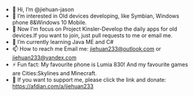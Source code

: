- 👋 Hi, I’m @jiehuan-jason
- 👀 I’m interested in Old devices developing, like Symbian, Windows phone 8&Windows 10 Mobile.
- 📱  Now I'm focus on Project Kinsler-Develop the daily apps for old devices.If you want to join, just pull requests to me or email me.
- 🌱 I’m currently learning Java ME and C#
- 📫 How to reach me Email me: jiehuan233@outlook.com or jiehuan233@yandex.com
- ⚡ Fun fact: My favourite phone is Lumia 830! And my favourite games are Cities:Skylines and Minecraft.
- 💜 If you want to support me, please click the link and donate: https://afdian.com/a/jiehuan233

<!---
jiehuan-jason/jiehuan-jason is a ✨ special ✨ repository because its `README.md` (this file) appears on your GitHub profile.
You can click the Preview link to take a look at your changes.
--->
